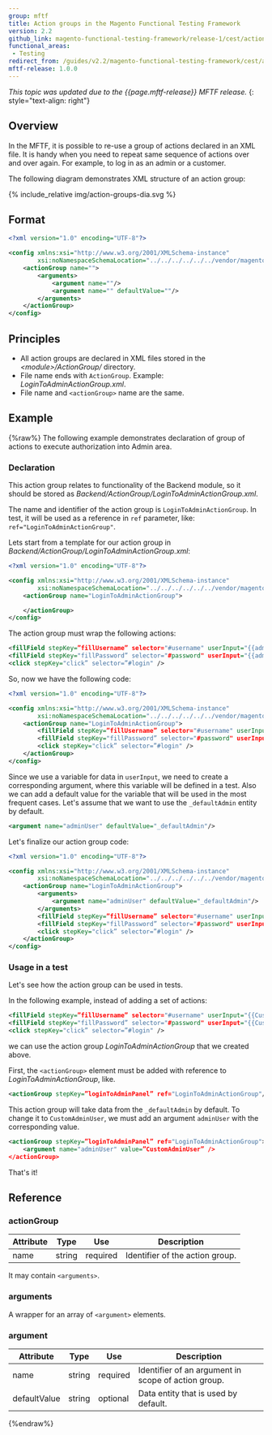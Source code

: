```yaml
---
group: mftf
title: Action groups in the Magento Functional Testing Framework
version: 2.2
github_link: magento-functional-testing-framework/release-1/cest/action-groups.md
functional_areas:
 - Testing
redirect_from: /guides/v2.2/magento-functional-testing-framework/cest/action-groups.html
mftf-release: 1.0.0
---
```


_This topic was updated due to the {{page.mftf-release}} MFTF release._
{: style="text-align: right"}

## Overview

In the MFTF, it is possible to re-use a group of actions declared in an XML file.
It is handy when you need to repeat same sequence of actions over and over again.
For example, to log in as an admin or a customer.

The following diagram demonstrates XML structure of an action group:

{% include_relative img/action-groups-dia.svg %}

## Format

```xml
<?xml version="1.0" encoding="UTF-8"?>

<config xmlns:xsi="http://www.w3.org/2001/XMLSchema-instance"
        xsi:noNamespaceSchemaLocation="../../../../../../vendor/magento/magento2-functional-testing-framework/src/Magento/FunctionalTestingFramework/Test/etc/testSchema.xsd">
    <actionGroup name="">
        <arguments>
            <argument name=""/>
            <argument name="" defaultValue=""/>
        </arguments>
    </actionGroup>
</config>
```

## Principles

* All action groups are declared in XML files stored in the _&lt;module&gt;/ActionGroup/_ directory.
* File name ends with `ActionGroup`. Example: _LoginToAdminActionGroup.xml_.
* File name and `<actionGroup>` name are the same.

## Example
{%raw%}
The following example demonstrates declaration of group of actions to execute authorization into Admin area.

### Declaration

This action group relates to functionality of the Backend module, so it should be stored as _Backend/ActionGroup/LoginToAdminActionGroup.xml_.

The name and identifier of the action group is `LoginToAdminActionGroup`.
In test, it will be used as a reference in `ref` parameter, like: `ref="LoginToAdminActionGroup"`.

Lets start from a template for our action group in _Backend/ActionGroup/LoginToAdminActionGroup.xml_:

```xml
<?xml version="1.0" encoding="UTF-8"?>

<config xmlns:xsi="http://www.w3.org/2001/XMLSchema-instance"
        xsi:noNamespaceSchemaLocation="../../../../../../vendor/magento/magento2-functional-testing-framework/src/Magento/FunctionalTestingFramework/Test/etc/testSchema.xsd">
    <actionGroup name="LoginToAdminActionGroup">

    </actionGroup>
</config>
```

The action group must wrap the following actions:

```xml
<fillField stepKey=”fillUsername” selector="#username" userInput="{{adminUser.username}}" />
<fillField stepKey="fillPassword” selector="#password" userInput="{{adminUser.password}}" />
<click stepKey="click” selector=”#login" />
```

So, now we have the following code:

```xml
<?xml version="1.0" encoding="UTF-8"?>

<config xmlns:xsi="http://www.w3.org/2001/XMLSchema-instance"
        xsi:noNamespaceSchemaLocation="../../../../../../vendor/magento/magento2-functional-testing-framework/src/Magento/FunctionalTestingFramework/Test/etc/testSchema.xsd">
    <actionGroup name="LoginToAdminActionGroup">
        <fillField stepKey=”fillUsername” selector="#username" userInput="{{adminUser.username}}" />
        <fillField stepKey="fillPassword” selector="#password" userInput="{{adminUser.password}}" />
        <click stepKey="click” selector=”#login" />
    </actionGroup>
</config>
```

Since we use a variable for data in `userInput`, we need to create a corresponding argument, where this variable will be defined in a test.
Also we can add a default value for the variable that will be used in the most frequent cases.
Let's assume that we want to use the `_defaultAdmin` entity by default.

```xml
<argument name="adminUser" defaultValue="_defaultAdmin"/>
```

Let's finalize our action group code:

```xml
<?xml version="1.0" encoding="UTF-8"?>

<config xmlns:xsi="http://www.w3.org/2001/XMLSchema-instance"
        xsi:noNamespaceSchemaLocation="../../../../../../vendor/magento/magento2-functional-testing-framework/src/Magento/FunctionalTestingFramework/Test/etc/testSchema.xsd">
    <actionGroup name="LoginToAdminActionGroup">
        <arguments>
            <argument name="adminUser" defaultValue="_defaultAdmin"/>
        </arguments>
        <fillField stepKey=”fillUsername” selector="#username" userInput="{{adminUser.username}}" />
        <fillField stepKey="fillPassword” selector="#password" userInput="{{adminUser.password}}" />
        <click stepKey="click” selector=”#login" />
    </actionGroup>
</config>
```


### Usage in a test

Let's see how the action group can be used in tests.

In the following example, instead of adding a set of actions:

```xml
<fillField stepKey=”fillUsername” selector="#username" userInput="{{CustomAdminUser.username}}" />
<fillField stepKey="fillPassword” selector="#password" userInput="{{CustomAdminUser.password}}" />
<click stepKey="click” selector=”#login" />
```

we can use the action group _LoginToAdminActionGroup_ that we created above.

First, the `<actionGroup>` element must be added with reference to _LoginToAdminActionGroup_, like.   

```xml
<actionGroup stepKey=”loginToAdminPanel” ref="LoginToAdminActionGroup"/>
```

This action group will take data from the `_defaultAdmin` by default.
To change it to `CustomAdminUser`, we must add an argument `adminUser` with the corresponding value.

```xml
<actionGroup stepKey=”loginToAdminPanel” ref="LoginToAdminActionGroup">
    <argument name="adminUser" value=”CustomAdminUser” />
</actionGroup>
```

That's it!

## Reference

### actionGroup

Attribute|Type|Use|Description
---|---|---|---
name|string|required|Identifier of the action group.

It may contain `<arguments>`.

### arguments

A wrapper for an array of `<argument>` elements.

### argument

Attribute|Type|Use|Description
---|---|---|---
name|string|required|Identifier of an argument in scope of action group.
defaultValue|string|optional|Data entity that is used by default.

{%endraw%}

